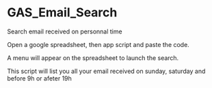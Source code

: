 # GAS_Email_Search
Search email received on personnal time  

  
Open a google spreadsheet, then app script and paste the code.  

A menu will appear on the spreadsheet to launch the search.  

This script will list you all your email received on sunday, saturday and before 9h or afeter 19h


